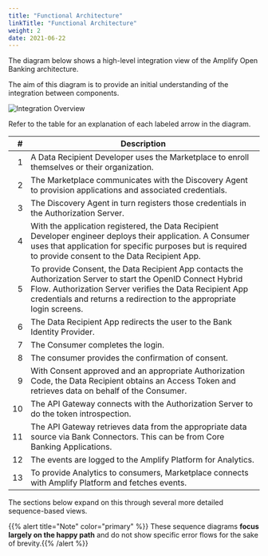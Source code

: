 ```yaml
---
title: "Functional Architecture"
linkTitle: "Functional Architecture"
weight: 2
date: 2021-06-22
---
```


The diagram below shows a high-level integration view of the Amplify Open Banking architecture.

The aim of this diagram is to provide an initial understanding of the integration between components.

![Integration Overview](/Images/Integration-Overview.svg)

Refer to the table for an explanation of each labeled arrow in the diagram.

|   # | Description |
| --: | ----------- |
|   1 | A Data Recipient Developer uses the Marketplace to enroll themselves or their organization. |
|   2 | The Marketplace communicates with the Discovery Agent to provision applications and associated credentials. |
|   3 | The Discovery Agent in turn registers those credentials in the Authorization Server. |
|   4 | With the application registered, the Data Recipient Developer engineer deploys their application. A Consumer uses that application for specific purposes but is required to provide consent to the Data Recipient App. |
|   5 | To provide Consent, the Data Recipient App contacts the Authorization Server to start the OpenID Connect Hybrid Flow. Authorization Server verifies the Data Recipient App credentials and returns a redirection to the appropriate login screens. |
|   6 | The Data Recipient App redirects the user to the Bank Identity Provider. |
|   7 | The Consumer completes the login. |
|   8 | The consumer provides the confirmation of consent. |
|   9 | With Consent approved and an appropriate Authorization Code, the Data Recipient obtains an Access Token and retrieves data on behalf of the Consumer. |
|   10 | The API Gateway connects with the Authorization Server to do the token introspection. |
|   11 | The API Gateway retrieves data from the appropriate data source via Bank Connectors. This can be from Core Banking Applications. |
|   12 | The events are logged to the Amplify Platform for Analytics. |
|   13 | To provide Analytics to consumers, Marketplace connects with Amplify Platform and fetches events. |

The sections below expand on this through several more detailed sequence-based views.

{{% alert title="Note" color="primary" %}} These sequence diagrams **focus largely on the happy path** and do not show specific error flows for the sake of brevity.{{% /alert %}}
